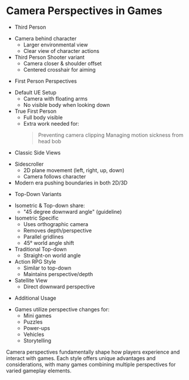 # Camera Perspectives in Games

* Third Person
 - Camera behind character
   * Larger environmental view
   * Clear view of character actions
 - Third Person Shooter variant
   * Camera closer & shoulder offset
   * Centered crosshair for aiming

* First Person Perspectives
 - Default UE Setup
   * Camera with floating arms
   * No visible body when looking down
 - True First Person
   * Full body visible
   * Extra work needed for:
     > Preventing camera clipping
     > Managing motion sickness from head bob

* Classic Side Views
 - Sidescroller
   * 2D plane movement (left, right, up, down)
   * Camera follows character
 - Modern era pushing boundaries in both 2D/3D

* Top-Down Variants
 - Isometric & Top-down share:
   * "45 degree downward angle" (guideline)
 - Isometric Specific
   * Uses orthographic camera
   * Removes depth/perspective
   * Parallel gridlines
   * 45° world angle shift
 - Traditional Top-down
   * Straight-on world angle
 - Action RPG Style
   * Similar to top-down
   * Maintains perspective/depth
 - Satellite View
   * Direct downward perspective

* Additional Usage
 - Games utilize perspective changes for:
   * Mini games
   * Puzzles
   * Power-ups
   * Vehicles
   * Storytelling

Camera perspectives fundamentally shape how players experience and interact with games. Each style offers unique advantages and considerations, with many games combining multiple perspectives for varied gameplay elements.